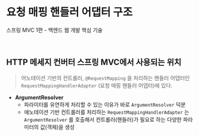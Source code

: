 # 요청 매핑 핸들러 어댑터 구조
스프링 MVC 1편 - 백엔드 웹 개발 핵심 기술

<br>

## HTTP 메세지 컨버터 스프링 MVC에서 사용되는 위치
>  어노테이션 기반의 컨트롤러, `@RequestMapping` 을 처리하는 핸들러 어댑터인 `RequestMappingHandlerAdapter` (요청 매핑 헨들러 어뎁터)에 있다.
* **ArgumentResolver**
  * 파라미터를 유연하게 처리할 수 있는 이유가 바로 `ArgumentResolver` 덕분
  * 애노테이션 기반 컨트롤러를 처리하는 `RequestMappingHandlerAdapter` 는 `ArgumentResolver` 를 호출해서 컨트롤러(핸들러)가 필요로 하는 다양한 파라미터의 값(객체)을 생성
